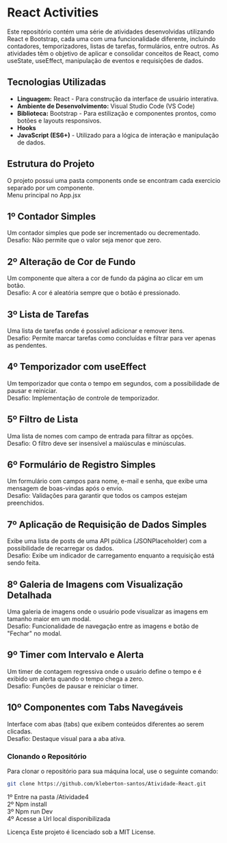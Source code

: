 # React Activities

Este repositório contém uma série de atividades desenvolvidas utilizando React e Bootstrap, cada uma com uma funcionalidade diferente, incluindo contadores, temporizadores, listas de tarefas, formulários, entre outros. As atividades têm o objetivo de aplicar e consolidar conceitos de React, como useState, useEffect, manipulação de eventos e requisições de dados.

## Tecnologias Utilizadas

- **Linguagem:** React - Para construção da interface de usuário interativa.
- **Ambiente de Desenvolvimento:** Visual Studio Code (VS Code)
- **Biblioteca:** Bootstrap - Para estilização e componentes prontos, como botões e layouts responsivos.
- **Hooks**
- **JavaScript (ES6+)** - Utilizado para a lógica de interação e manipulação de dados.

## Estrutura do Projeto
O projeto possui uma pasta components onde se encontram cada exercicio separado por um componente.  
Menu principal no App.jsx

## 1º Contador Simples
Um contador simples que pode ser incrementado ou decrementado.  
Desafio: Não permite que o valor seja menor que zero.  

## 2º Alteração de Cor de Fundo  
Um componente que altera a cor de fundo da página ao clicar em um botão.  
Desafio: A cor é aleatória sempre que o botão é pressionado.  


## 3º Lista de Tarefas  
Uma lista de tarefas onde é possível adicionar e remover itens.  
Desafio: Permite marcar tarefas como concluídas e filtrar para ver apenas as pendentes.  

## 4º Temporizador com useEffect  
Um temporizador que conta o tempo em segundos, com a possibilidade de pausar e reiniciar.  
Desafio: Implementação de controle de temporizador.  

## 5º Filtro de Lista  
Uma lista de nomes com campo de entrada para filtrar as opções.  
Desafio: O filtro deve ser insensível a maiúsculas e minúsculas.  

## 6º Formulário de Registro Simples  
Um formulário com campos para nome, e-mail e senha, que exibe uma mensagem de boas-vindas após o envio.  
Desafio: Validações para garantir que todos os campos estejam preenchidos.  

## 7º Aplicação de Requisição de Dados Simples  
Exibe uma lista de posts de uma API pública (JSONPlaceholder) com a possibilidade de recarregar os dados.  
Desafio: Exibe um indicador de carregamento enquanto a requisição está sendo feita.  

## 8º Galeria de Imagens com Visualização Detalhada  
Uma galeria de imagens onde o usuário pode visualizar as imagens em tamanho maior em um modal.  
Desafio: Funcionalidade de navegação entre as imagens e botão de "Fechar" no modal.  

## 9º Timer com Intervalo e Alerta  
Um timer de contagem regressiva onde o usuário define o tempo e é exibido um alerta quando o tempo chega a zero.  
Desafio: Funções de pausar e reiniciar o timer.  

## 10º Componentes com Tabs Navegáveis  
Interface com abas (tabs) que exibem conteúdos diferentes ao serem clicadas.  
Desafio: Destaque visual para a aba ativa.  

### Clonando o Repositório

Para clonar o repositório para sua máquina local, use o seguinte comando:
```bash
git clone https://github.com/kleberton-santos/Atividade-React.git
```
1º Entre na pasta /Atividade4  
2º Npm install  
3º Npm run Dev  
4º Acesse a Url local disponibilizada  

Licença
Este projeto é licenciado sob a MIT License.



